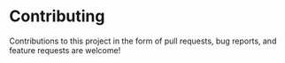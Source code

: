 # Contributing

Contributions to this project in the form of pull requests, bug reports, and feature requests are welcome!
